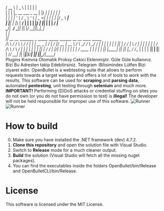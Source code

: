   / __ \                   |  _ \      | | |    | |                             
 | |  | |_ __   ___ _ __   | |_) |_   _| | | ___| |_                            
 | |  | | '_ \ / _ \ '_ \  |  _ <| | | | | |/ _ \ __|                           
 | |__| | |_) |  __/ | | | | |_) | |_| | | |  __/ |_                            
  \____/| .__/ \___|_| |_| |____/ \__,_|_|_|\___|\__|                           
        | |                                                                     
       _|_|   __ __     _______ _      _____ _____ ______  __  __  ____  _____  
     /\\ \   / / \ \   / /_   _| |    |  __ \_   _|___  / |  \/  |/ __ \|  __ \ 
    /  \\ \_/ /   \ \_/ /  | | | |    | |  | || |    / /  | \  / | |  | | |  | |
   / /\ \\   /     \   /   | | | |    | |  | || |   / /   | |\/| | |  | | |  | |
  / ____ \| |       | |   _| |_| |____| |__| || |_ / /__  | |  | | |__| | |__| |
 /_/    \_\_|       |_|  |_____|______|_____/_____/_____| |_|  |_|\____/|_____/                           
Plugins Kısmına Otomatik Proksy Cekici Eklenmiştir.
Güle Güle kullanınız.
Bizi Bu Adresten takip Edebilirsiniz. 
Telegram :Bilisimindex
              Lütfen Bizi ziyaret edin.
OpenBullet is a webtesting suite that allows to perform requests towards a target webapp and offers a lot of tools to work with the results. This software can be used for **scraping** and **parsing data**, automated **pentesting**, unit testing through **selenium** and much more.
**IMPORTANT!** Performing (D)DoS attacks or credential stuffing on sites you do not own (or you do not have permission to test) is **illegal!** The developer will not be held responsible for improper use of this software.
![Runner](https://i.resimyukle.xyz/TCAPA1.png)
![Runner](https://i.resimyukle.xyz/3Ub3I0.png)
# How to build
0. Make sure you have installed the .NET framework (dev) 4.7.2.
1. **Clone this repository** and open the solution file with Visual Studio.
2. Switch to **Release** mode for a much cleaner output.
3. **Build** the solution (Visual Studio will fetch all the missing nuget packages).
4. You can find the executables inside the folders OpenBullet/bin/Release and OpenBulletCLI/bin/Release.
# License
This software is licensed under the MIT License.
                                                
